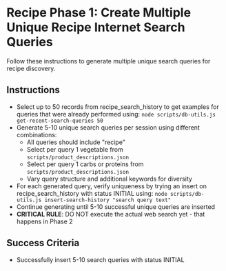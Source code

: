 # Recipe Phase 1: Create Multiple Unique Recipe Internet Search Queries

Follow these instructions to generate multiple unique search queries for recipe discovery.

## Instructions

- Select up to 50 records from recipe_search_history to get examples for queries that were already performed using: `node scripts/db-utils.js get-recent-search-queries 50`
- Generate 5-10 unique search queries per session using different combinations:
  - All queries should include "recipe"
  - Select per query 1 vegetable from `scripts/product_descriptions.json`
  - Select per query 1 carbs or proteins from `scripts/product_descriptions.json`
  - Vary query structure and additional keywords for diversity
- For each generated query, verify uniqueness by trying an insert on recipe_search_history with status INITIAL using: `node scripts/db-utils.js insert-search-history "search query text"`
- Continue generating until 5-10 successful unique queries are inserted
- **CRITICAL RULE**: DO NOT execute the actual web search yet - that happens in Phase 2

## Success Criteria

- Successfully insert 5-10 search queries with status INITIAL